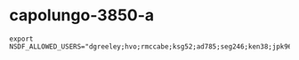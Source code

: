 
# capolungo-3850-a

```
export NSDF_ALLOWED_USERS="dgreeley;hvo;rmccabe;ksg52;ad785;seg246;ken38;jpk96;vpascucci;dab66;wms8;vek3;rv43;kls286;gscorzelli"
```